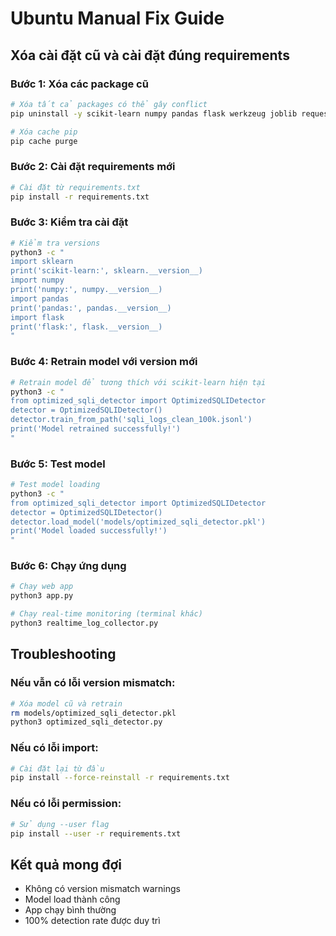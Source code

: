 # Ubuntu Manual Fix Guide

## Xóa cài đặt cũ và cài đặt đúng requirements

### Bước 1: Xóa các package cũ
```bash
# Xóa tất cả packages có thể gây conflict
pip uninstall -y scikit-learn numpy pandas flask werkzeug joblib requests psutil ipaddress

# Xóa cache pip
pip cache purge
```

### Bước 2: Cài đặt requirements mới
```bash
# Cài đặt từ requirements.txt
pip install -r requirements.txt
```

### Bước 3: Kiểm tra cài đặt
```bash
# Kiểm tra versions
python3 -c "
import sklearn
print('scikit-learn:', sklearn.__version__)
import numpy
print('numpy:', numpy.__version__)
import pandas
print('pandas:', pandas.__version__)
import flask
print('flask:', flask.__version__)
"
```

### Bước 4: Retrain model với version mới
```bash
# Retrain model để tương thích với scikit-learn hiện tại
python3 -c "
from optimized_sqli_detector import OptimizedSQLIDetector
detector = OptimizedSQLIDetector()
detector.train_from_path('sqli_logs_clean_100k.jsonl')
print('Model retrained successfully!')
"
```

### Bước 5: Test model
```bash
# Test model loading
python3 -c "
from optimized_sqli_detector import OptimizedSQLIDetector
detector = OptimizedSQLIDetector()
detector.load_model('models/optimized_sqli_detector.pkl')
print('Model loaded successfully!')
"
```

### Bước 6: Chạy ứng dụng
```bash
# Chạy web app
python3 app.py

# Chạy real-time monitoring (terminal khác)
python3 realtime_log_collector.py
```

## Troubleshooting

### Nếu vẫn có lỗi version mismatch:
```bash
# Xóa model cũ và retrain
rm models/optimized_sqli_detector.pkl
python3 optimized_sqli_detector.py
```

### Nếu có lỗi import:
```bash
# Cài đặt lại từ đầu
pip install --force-reinstall -r requirements.txt
```

### Nếu có lỗi permission:
```bash
# Sử dụng --user flag
pip install --user -r requirements.txt
```

## Kết quả mong đợi

- Không có version mismatch warnings
- Model load thành công
- App chạy bình thường
- 100% detection rate được duy trì
